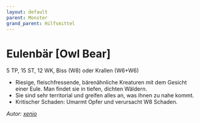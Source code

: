```yaml
---
layout: default
parent: Monster
grand_parent: Hilfsmittel
---
```


# Eulenbär [Owl Bear]
5 TP, 15 ST, 12 WK, Biss (W8) oder Krallen (W6+W6)
- Riesige, fleischfressende, bärenähnliche Kreaturen mit dem Gesicht einer Eule. Man findet sie in tiefen, dichten Wäldern.
- Sie sind sehr territorial und greifen alles an, was ihnen zu nahe kommt.
- Kritischer Schaden: Umarmt Opfer und verursacht W8 Schaden.

*Autor: [xenio](https://xenioinabottle.blogspot.com)*

